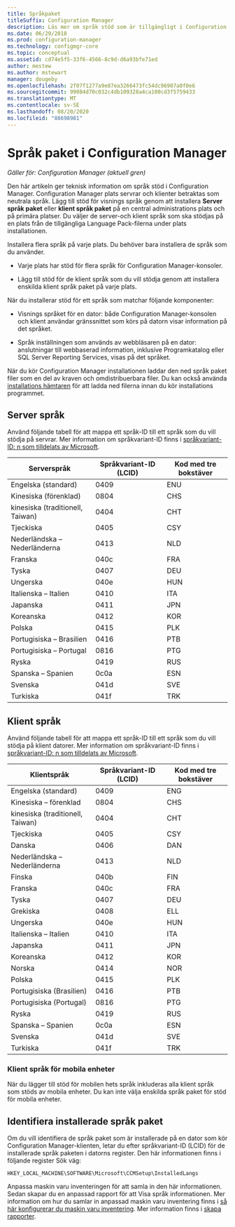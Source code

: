 ```yaml
---
title: Språkpaket
titleSuffix: Configuration Manager
description: Läs mer om språk stöd som är tillgängligt i Configuration Manager.
ms.date: 06/29/2018
ms.prod: configuration-manager
ms.technology: configmgr-core
ms.topic: conceptual
ms.assetid: cd74e5f5-33f6-4566-8c9d-d6a93bfe71ed
author: mestew
ms.author: mstewart
manager: dougeby
ms.openlocfilehash: 2f07f1277a9e87ea3266473fc54dc96907a0f0e6
ms.sourcegitcommit: 99084d70c032c4db109328a4ca100cd3f5759433
ms.translationtype: MT
ms.contentlocale: sv-SE
ms.lasthandoff: 08/20/2020
ms.locfileid: "88698981"
---
```

# <a name="language-packs-in-configuration-manager"></a>Språk paket i Configuration Manager

*Gäller för: Configuration Manager (aktuell gren)*

Den här artikeln ger teknisk information om språk stöd i Configuration Manager. Configuration Manager plats servrar och klienter betraktas som neutrala språk. Lägg till stöd för visnings språk genom att installera **Server språk paket** eller **klient språk paket** på en central administrations plats och på primära platser. Du väljer de server-och klient språk som ska stödjas på en plats från de tillgängliga Language Pack-filerna under plats installationen.
 
Installera flera språk på varje plats. Du behöver bara installera de språk som du använder.  

- Varje plats har stöd för flera språk för Configuration Manager-konsoler.  

- Lägg till stöd för de klient språk som du vill stödja genom att installera enskilda klient språk paket på varje plats.  

När du installerar stöd för ett språk som matchar följande komponenter:  

- Visnings språket för en dator: både Configuration Manager-konsolen och klient användar gränssnittet som körs på datorn visar information på det språket.  

- Språk inställningen som används av webbläsaren på en dator: anslutningar till webbaserad information, inklusive Programkatalog eller SQL Server Reporting Services, visas på det språket.  


När du kör Configuration Manager installationen laddar den ned språk paket filer som en del av kraven och omdistribuerbara filer. Du kan också använda [installations hämtaren](setup-downloader.md) för att ladda ned filerna innan du kör installations programmet.   



## <a name="server-languages"></a>Server språk  

Använd följande tabell för att mappa ett språk-ID till ett språk som du vill stödja på servrar. Mer information om språkvariant-ID finns i [språkvariant-ID: n som tilldelats av Microsoft](/openspecs/windows_protocols/ms-lcid/a9eac961-e77d-41a6-90a5-ce1a8b0cdb9c).  

|Serverspråk|Språkvariant-ID (LCID)|Kod med tre bokstäver|  
|---------------------|------------------------|-----------------------|  
|Engelska (standard)|0409|ENU|  
|Kinesiska (förenklad)|0804|CHS|  
|kinesiska (traditionell, Taiwan)|0404|CHT|  
|Tjeckiska|0405|CSY|  
|Nederländska – Nederländerna|0413|NLD|  
|Franska|040c|FRA|  
|Tyska|0407|DEU|  
|Ungerska|040e|HUN|  
|Italienska – Italien|0410|ITA|  
|Japanska|0411|JPN|  
|Koreanska|0412|KOR|  
|Polska|0415|PLK|  
|Portugisiska – Brasilien|0416|PTB|  
|Portugisiska – Portugal|0816|PTG|  
|Ryska|0419|RUS|  
|Spanska – Spanien|0c0a|ESN|  
|Svenska|041d|SVE|  
|Turkiska|041f|TRK|  



## <a name="client-languages"></a>Klient språk  

Använd följande tabell för att mappa ett språk-ID till ett språk som du vill stödja på klient datorer. Mer information om språkvariant-ID finns i [språkvariant-ID: n som tilldelats av Microsoft](/openspecs/windows_protocols/ms-lcid/a9eac961-e77d-41a6-90a5-ce1a8b0cdb9c).  

|Klientspråk|Språkvariant-ID (LCID)|Kod med tre bokstäver|  
|---------------------|------------------------|-----------------------|  
|Engelska (standard)|0409|ENG|  
|Kinesiska – förenklad|0804|CHS|  
|kinesiska (traditionell, Taiwan)|0404|CHT|  
|Tjeckiska|0405|CSY|  
|Danska|0406|DAN|  
|Nederländska – Nederländerna|0413|NLD|  
|Finska|040b|FIN|  
|Franska|040c|FRA|  
|Tyska|0407|DEU|  
|Grekiska|0408|ELL|  
|Ungerska|040e|HUN|  
|Italienska – Italien|0410|ITA|  
|Japanska|0411|JPN|  
|Koreanska|0412|KOR|  
|Norska|0414|NOR|  
|Polska|0415|PLK|  
|Portugisiska (Brasilien)|0416|PTB|  
|Portugisiska (Portugal)|0816|PTG|  
|Ryska|0419|RUS|  
|Spanska – Spanien|0c0a|ESN|  
|Svenska|041d|SVE|  
|Turkiska|041f|TRK|  


### <a name="mobile-device-client-languages"></a>Klient språk för mobila enheter  
När du lägger till stöd för mobilen hets språk inkluderas alla klient språk som stöds av mobila enheter. Du kan inte välja enskilda språk paket för stöd för mobila enheter.  



## <a name="identify-installed-language-packs"></a>Identifiera installerade språk paket  
Om du vill identifiera de språk paket som är installerade på en dator som kör Configuration Manager-klienten, letar du efter språkvariant-ID (LCID) för de installerade språk paketen i datorns register. Den här informationen finns i följande register Sök väg:  

`HKEY_LOCAL_MACHINE\SOFTWARE\Microsoft\CCMSetup\InstalledLangs`  

Anpassa maskin varu inventeringen för att samla in den här informationen. Sedan skapar du en anpassad rapport för att Visa språk informationen. Mer information om hur du samlar in anpassad maskin varu inventering finns i [så här konfigurerar du maskin varu inventering](../../../clients/manage/inventory/configure-hardware-inventory.md). Mer information finns i [skapa rapporter](../../manage/operations-and-maintenance-for-reporting.md#create-reports).